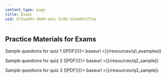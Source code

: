 ```yaml
---
content_type: page
title: Exams
uid: 872aa993-4b09-e41c-5c80-12a4d81477ae
---
```


Practice Materials for Exams
----------------------------

Sample questions for quiz 1 ([PDF]({{< baseurl >}}/resources/q1_examples))

Sample questions for quiz 2 ([PDF]({{< baseurl >}}/resources/q2_sample))

Sample questions for quiz 3 ([PDF]({{< baseurl >}}/resources/q3_sample))